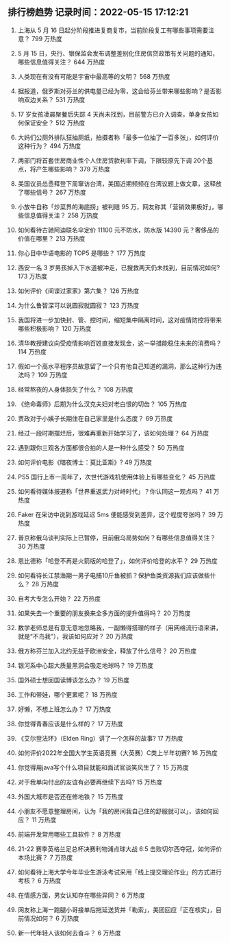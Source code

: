 
## 排行榜趋势 记录时间：2022-05-15 17:12:21
  
  1. 上海从 5 月 16 日起分阶段推进复商复市，当前阶段复工有哪些事项需要注意？ 799 万热度
    
  2. 5 月 15 日，央行、银保监会发布调整差别化住房信贷政策有关问题的通知，哪些信息值得关注？ 644 万热度
    
  3. 人类现在有没有可能是宇宙中最高等的文明？ 568 万热度
    
  4. 据报道，俄罗斯对芬兰的供电量已经为零，这会给芬兰带来哪些影响？是否影响双边关系？ 531 万热度
    
  5. 17 岁女孩凌晨聚餐后失踪 4 天尚未找到，目前警方已介入调查，单身女孩如何保证安全？ 512 万热度
    
  6. 大妈们公厕外排队狂抽厕纸，拍摄者称「最多一位抽了一百多张」，如何评价这种行为？ 494 万热度
    
  7. 两部门将首套住房商业性个人住房贷款利率下调，下限较原先下调 20个基点，将产生哪些影响？ 379 万热度
    
  8. 美国议员怂恿拜登下周窜访台湾，美国近期频频在台湾议题上做文章，这释放了哪些信号？ 267 万热度
    
  9. 小放牛自称「炒菜界的海底捞」被判赔 95 万，网友称其「营销效果极好」，哪些信息值得关注？ 258 万热度
    
  10. 如何看待古驰阿迪联名伞定价 11100 元不防水，防水版 14390 元？奢侈品的价值在哪里？ 213 万热度
    
  11. 你心目中华语电影的 TOP5 是哪些？ 177 万热度
    
  12. 西安一名 3 岁男孩掉入下水道被冲走，已搜救两天仍未找到，目前情况如何? 173 万热度
    
  13. 如何评价《间谍过家家》第六集？ 126 万热度
    
  14. 为什么鲁智深可以说圆寂就圆寂？ 123 万热度
    
  15. 我国将进一步加快封、管、控时间，缩短集中隔离时间，这对疫情防控将带来哪些积极影响？ 120 万热度
    
  16. 清华教授建议向受疫情影响百姓直接发现金，这一举措能稳住未来的消费吗？ 114 万热度
    
  17. 假如一个高水平程序员故意留了一个只有他自己知道的漏洞，那么这种行为违法吗？ 109 万热度
    
  18. 经常熬夜的人身体损失了什么？ 108 万热度
    
  19. 《绝命毒师》后期为什么汉克夫妇对老白恨的切齿？ 105 万热度
    
  20. 贾政对于小姨子长期住在自己家里是什么态度？ 69 万热度
    
  21. 经过一段时期摆烂后，很难再重新开始学习了，该如何处理？ 64 万热度
    
  22. 遇到跟你三观各方面都很合拍的人是一种什么感受？ 50 万热度
    
  23. 如何评价电影《暗夜博士：莫比亚斯》? 49 万热度
    
  24. PS5 国行上市一周年了，次世代游戏机使用体验上有哪些变化？ 45 万热度
    
  25. 如何看待媒体报道称「世界重返武力对峙时代」？你认同这一观点吗？ 41 万热度
    
  26. Faker 在采访中说到游戏延迟 5ms 便能感受到差异，这个程度夸张吗？ 39 万热度
    
  27. 普京称俄乌谈判实际上已暂停，目前俄乌局势如何？有哪些信息值得关注？ 30 万热度
    
  28. 恩比德称「哈登不再是火箭版的哈登了」，如何评价哈登的水平？ 29 万热度
    
  29. 如何看待长江禁渔期一男子电捕10斤鱼被抓？保护鱼类资源我们应该做些什么？ 28 万热度
    
  30. 自考大专怎么开始？ 22 万热度
    
  31. 如果失去一个重要的朋友换来全多方面的提升值得吗？ 20 万热度
    
  32. 数学老师总是有意无意地忽略我，一副懒得搭理的样子（用网络流行语来讲，就是“不鸟我”），我该如何应对？ 20 万热度
    
  33. 俄方称芬兰加入北约无益于欧洲安全，释放了什么信号？ 20 万热度
    
  34. 银河系中心超大质量黑洞会吸走地球吗？ 19 万热度
    
  35. 国外硕士想回国读博该怎么办？ 19 万热度
    
  36. 工作和带娃，哪个更累呢？ 18 万热度
    
  37. 好懒，不想上班怎么办？ 17 万热度
    
  38. 你觉得青春应该是什么样的？ 17 万热度
    
  39. 《艾尔登法环》（Elden Ring）讲了一个怎样的故事? 17 万热度
    
  40. 如何评价2022年全国大学生英语竞赛（大英赛）C类上半年初赛? 16 万热度
    
  41. 你觉得用java写个什么项目就能和面试官谈笑风生了？ 15 万热度
    
  42. 对于我单向付出的友谊有必要再继续下去吗? 15 万热度
    
  43. 外国大城市是否还在修地铁？ 15 万热度
    
  44. 小朋友不愿意整理房间，认为「我的房间我自己住的舒服就可以」，该如何回应？ 11 万热度
    
  45. 前端开发常用哪些工具软件？ 8 万热度
    
  46. 21-22 赛季英格兰足总杯决赛利物浦点球大战 6:5 击败切尔西夺冠，如何评价本场比赛？ 7 万热度
    
  47. 如何看待上海大学今年毕业生游泳考试采用「线上提交理论作业」的方式进行考核？ 6 万热度
    
  48. 在情感方面，男女认知存在哪些异同？ 6 万热度
    
  49. 网友称上海一跑腿小哥接单后拖延送货并「勒索」，美团回应「正在核实」，目前情况如何？ 6 万热度
    
  50. 新一代年轻人该如何去奋斗？ 6 万热度
    